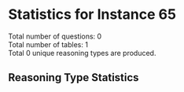 # Statistics for Instance 65<br/>
Total number of questions: 0<br/>
Total number of tables: 1<br/>
Total 0 unique reasoning types are produced.<br/>
## Reasoning Type Statistics<br/>
